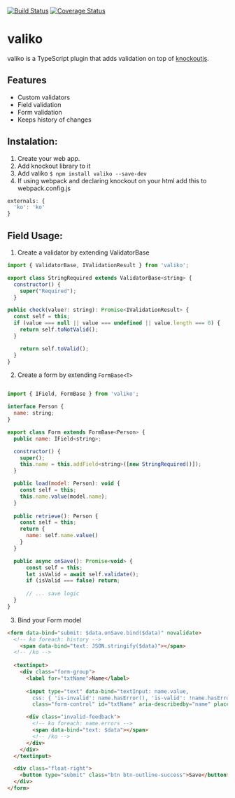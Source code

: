 [![Build Status](https://travis-ci.org/rogithub/valiko.svg?branch=master)](https://travis-ci.org/rogithub/valiko)
[![Coverage Status](https://coveralls.io/repos/github/rogithub/valiko/badge.svg?branch=master)](https://coveralls.io/github/rogithub/valiko?branch=master)

# valiko

valiko is a TypeScript plugin that adds validation on top of [knockoutjs](http://knockoutjs.com/).

## Features

  - Custom validators
  - Field validation
  - Form validation
  - Keeps history of changes

## Instalation:
  1. Create your web app.
  2. Add knockout library to it
  3. Add valiko `$ npm install valiko --save-dev`
  4. If using webpack and declaring knockout on your html
     add this to webpack.config.js

```javascript
externals: {
  'ko': 'ko'
}
```

## Field Usage:

  1. Create a validator by extending ValidatorBase

  ```javascript
  import { ValidatorBase, IValidationResult } from 'valiko';

  export class StringRequired extends ValidatorBase<string> {
    constructor() {
      super("Required");
    }

  public check(value?: string): Promise<IValidationResult> {
    const self = this;
    if (value === null || value === undefined || value.length === 0) {
      return self.toNotValid();
    }

      return self.toValid();
    }
  }
  ```

  2. Create a form by extending `FormBase<T>`

  ```javascript

  import { IField, FormBase } from 'valiko';

  interface Person {
    name: string;
  }

  export class Form extends FormBase<Person> {
    public name: IField<string>;

    constructor() {
      super();
      this.name = this.addField<string>([new StringRequired()]);
    }

    public load(model: Person): void {
      const self = this;
      this.name.value(model.name);
    }	
    
    public retrieve(): Person {
      const self = this;
      return {
        name: self.name.value()
      }
    }

    public async onSave(): Promise<void> {
        const self = this;
        let isValid = await self.validate();
        if (isValid === false) return;
        
        // ... save logic
    }
  }

  ```

  3. Bind your Form model

  ```html
  <form data-bind="submit: $data.onSave.bind($data)" novalidate>
    <!-- ko foreach: history -->
      <span data-bind="text: JSON.stringify($data)"></span>
    <!-- /ko -->
    
    <textinput>
      <div class="form-group">
        <label for="txtName">Name</label>
        
        <input type="text" data-bind="textInput: name.value, 
          css: { 'is-invalid': name.hasError(), 'is-valid': !name.hasError() && name.wasValidated() }"          
          class="form-control" id="txtName" aria-describedby="name" placeholder="Name">

        <div class="invalid-feedback">
          <!-- ko foreach: name.errors -->
          <span data-bind="text: $data"></span>
          <!-- /ko -->
        </div>
      </div>
    </textinput>

    <div class="float-right">            
      <button type="submit" class="btn btn-outline-success">Save</button>
    </div>
  </form>

  ```